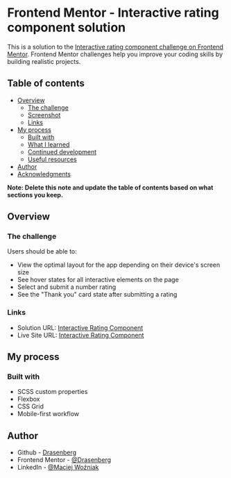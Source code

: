 # Frontend Mentor - Interactive rating component solution

This is a solution to the [Interactive rating component challenge on Frontend Mentor](https://www.frontendmentor.io/challenges/interactive-rating-component-koxpeBUmI). Frontend Mentor challenges help you improve your coding skills by building realistic projects. 

## Table of contents

- [Overview](#overview)
  - [The challenge](#the-challenge)
  - [Screenshot](#screenshot)
  - [Links](#links)
- [My process](#my-process)
  - [Built with](#built-with)
  - [What I learned](#what-i-learned)
  - [Continued development](#continued-development)
  - [Useful resources](#useful-resources)
- [Author](#author)
- [Acknowledgments](#acknowledgments)

**Note: Delete this note and update the table of contents based on what sections you keep.**

## Overview

### The challenge

Users should be able to:

- View the optimal layout for the app depending on their device's screen size
- See hover states for all interactive elements on the page
- Select and submit a number rating
- See the "Thank you" card state after submitting a rating

### Links

- Solution URL: [Interactive Rating Component](https://github.com/Drasenberg/interactive-rating-component)
- Live Site URL: [Interactive Rating Component](https://drasenberg.github.io/interactive-rating-component/)

## My process

### Built with

- SCSS custom properties
- Flexbox
- CSS Grid
- Mobile-first workflow

## Author

- Github - [Drasenberg](https://github.com/Drasenberg)
- Frontend Mentor - [@Drasenberg](https://www.frontendmentor.io/profile/Drasenberg)
- LinkedIn - [@Maciej Woźniak](https://www.linkedin.com/in/maciej-wo%C5%BAniak-1b6559192/)

